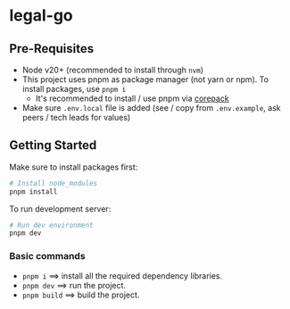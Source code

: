 # legal-go

## Pre-Requisites

- Node v20+ (recommended to install through `nvm`)
- This project uses pnpm as package manager (not yarn or npm). To install packages, use `pnpm i`
  - It's recommended to install / use pnpm via [corepack](https://pnpm.io/installation#using-corepack)
- Make sure `.env.local` file is added (see / copy from `.env.example`, ask peers / tech leads for values)

## Getting Started

Make sure to install packages first:

```bash
# Install node_modules
pnpm install
```

To run development server:

```bash
# Run dev environment
pnpm dev
```

### Basic commands

- `pnpm i` ==> install all the required dependency libraries.
- `pnpm dev` ==> run the project.
- `pnpm build` ==> build the project.

